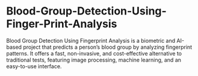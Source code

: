 # Blood-Group-Detection-Using-Finger-Print-Analysis
Blood Group Detection Using Fingerprint Analysis is a biometric and AI-based project that predicts a person’s blood group by analyzing fingerprint patterns. It offers a fast, non-invasive, and cost-effective alternative to traditional tests, featuring image processing, machine learning, and an easy-to-use interface.

